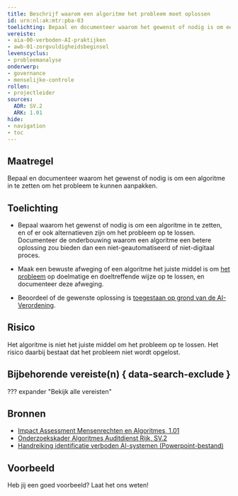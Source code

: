 ```yaml
---
title: Beschrijf waarom een algoritme het probleem moet oplossen
id: urn:nl:ak:mtr:pba-03
toelichting: Bepaal en documenteer waarom het gewenst of nodig is om een algoritme in te zetten om het probleem te kunnen aanpakken.
vereiste:
- aia-00-verboden-AI-praktijken
- awb-01-zorgvuldigheidsbeginsel
levenscyclus:
- probleemanalyse
onderwerp:
- governance
- menselijke-controle
rollen:
- projectleider
sources:
  ADR: SV.2
  ARK: 1.01
hide:
- navigation
- toc
---
```


<!-- tags -->

## Maatregel
Bepaal en documenteer waarom het gewenst of nodig is om een algoritme in te zetten om het probleem te kunnen aanpakken. 

## Toelichting

- Bepaal waarom het gewenst of nodig is om een algoritme in te zetten, en of er ook alternatieven zijn om het probleem op te lossen. 
Documenteer de onderbouwing waarom een algoritme een betere oplossing zou bieden dan een niet-geautomatiseerd of niet-digitaal proces. 

- Maak een bewuste afweging of een algoritme het juiste middel is om [het probleem](1-pba-01-formuleren-probleemdefinitie.md) op doelmatige en doeltreffende wijze op te lossen, en documenteer deze afweging.

- Beoordeel of de gewenste oplossing is [toegestaan op grond van de AI-Verordening](../vereisten/aia-00-verboden-AI-praktijken.md). 

## Risico
Het algoritme is niet het juiste middel om het probleem op te lossen. Het risico daarbij bestaat dat het probleem niet wordt opgelost. 

## Bijbehorende vereiste(n) { data-search-exclude }
??? expander "Bekijk alle vereisten"
    <!-- list_vereisten_on_maatregelen_page -->

## Bronnen

- [Impact Assessment Mensenrechten en Algoritmes, 1.01](https://www.rijksoverheid.nl/documenten/rapporten/2021/02/25/impact-assessment-mensenrechten-en-algoritmes)
- [Onderzoekskader Algoritmes Auditdienst Rijk, SV.2](https://www.rijksoverheid.nl/documenten/rapporten/2023/07/11/onderzoekskader-algoritmes-adr-2023)
- [Handreiking identificatie verboden AI-systemen (Powerpoint-bestand)](https://github.com/user-attachments/files/18179740/Handreiking_Uitvraag_VBSystemen.pptx)

## Voorbeeld

Heb jij een goed voorbeeld? Laat het ons weten!

